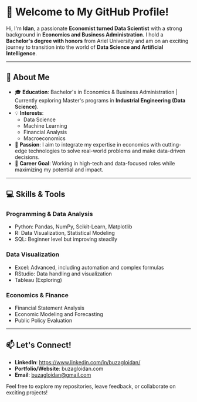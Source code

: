 # 👋 Welcome to My GitHub Profile!

Hi, I'm **Idan**, a passionate **Economist turned Data Scientist** with a strong background in **Economics and Business Administration**. I hold a **Bachelor's degree with honors** from Ariel University and am on an exciting journey to transition into the world of **Data Science and Artificial Intelligence**.

---

## 🚀 About Me

- 🎓 **Education**: Bachelor's in Economics & Business Administration | Currently exploring Master's programs in **Industrial Engineering (Data Science)**.
- 💡 **Interests**: 
  - Data Science
  - Machine Learning
  - Financial Analysis
  - Macroeconomics
- 🌟 **Passion**: I aim to integrate my expertise in economics with cutting-edge technologies to solve real-world problems and make data-driven decisions.
- 💼 **Career Goal**: Working in high-tech and data-focused roles while maximizing my potential and impact.

---

## 💻 Skills & Tools

### **Programming & Data Analysis**
- Python: Pandas, NumPy, Scikit-Learn, Matplotlib
- R: Data Visualization, Statistical Modeling
- SQL: Beginner level but improving steadily

### **Data Visualization**
- Excel: Advanced, including automation and complex formulas
- RStudio: Data handling and visualization
- Tableau (Exploring)

### **Economics & Finance**
- Financial Statement Analysis
- Economic Modeling and Forecasting
- Public Policy Evaluation
  
---

## 📫 Let's Connect!

- **LinkedIn**: https://www.linkedin.com/in/buzagloidan/
- **Portfolio/Website**: buzagloidan.com
- **Email**: buzagloidan@gmail.com

Feel free to explore my repositories, leave feedback, or collaborate on exciting projects!
